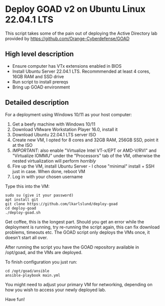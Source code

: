 # Deploy GOAD v2 on Ubuntu Linux 22.04.1 LTS

This script takes some of the pain out of deploying the Active Directory lab provided by https://github.com/Orange-Cyberdefense/GOAD

## High level description
- Ensure computer has VTx extensions enabled in BIOS
- Install Ubuntu Server 22.04.1 LTS. Recommmended at least 4 cores, 16GB RAM and SSD drive
- Run script to install prereqs
- Bring up GOAD environment

## Detailed description
For a deployment using Windows 10/11 as your host computer:

1) Get a beefy machine with Windows 10/11
2) Download VMware Workstation Player 16.0, install it
3) Download Ubuntu 22.04.1 LTS server ISO
4) Create new VM, I opted for 8 cores and 32GB RAM, 256GB SSD, point it at the ISO
5) *IMPORTANT*: also enable "Virtualize Intel VT-x/EPT or AMD-V/RVI" and "Virtualize IOMMU" under the "Processors" tab of the VM, otherwise the nested virtualization will perform *horribly*
6) Fire up the VM, install Ubuntu Server - I chose "minimal" install + SSH just in case. When done, reboot VM
7) Log in with your chosen username

Type this into the VM:

```
sudo su (give it your password)
apt install git
git clone https://github.com/lkarlslund/deploy-goad
cd deploy-goad
./deploy-goad.sh
```

Get coffee, this is the longest part. Should you get an error while the deployment is running, try re-running the script again, this can fix download problems, timeouts etc. The GOAD script only deploys the VMs once, it doesn't start all over.

After running the script you have the GOAD repository available in /opt/goad, and the VMs are deployed.

To finish configuration you just run:
```
cd /opt/goad/ansible
ansible-playbook main.yml
```

You might need to adjust your primary VM for networking, depending on how you wish to access your newly deployed lab.

Have fun!
